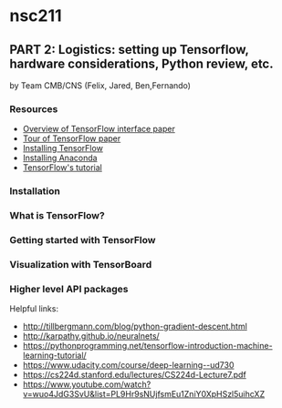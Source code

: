 # nsc211

## PART 2: Logistics: setting up Tensorflow, hardware considerations, Python review, etc.
by Team CMB/CNS (Felix, Jared, Ben,Fernando) 

### Resources
* [Overview of TensorFlow interface paper](/references/Abadi2015.pdf)
* [Tour of TensorFlow paper](/references/TourTF.pdf)
* [Installing TensorFlow](https://www.tensorflow.org/install/)
* [Installing Anaconda](https://www.tensorflow.org/install/)
* [TensorFlow's tutorial](https://www.tensorflow.org/get_started/get_started)

### Installation

### What is TensorFlow?

### Getting started with TensorFlow

### Visualization with TensorBoard

### Higher level API packages












Helpful links:
* http://tillbergmann.com/blog/python-gradient-descent.html
* http://karpathy.github.io/neuralnets/
* https://pythonprogramming.net/tensorflow-introduction-machine-learning-tutorial/
* https://www.udacity.com/course/deep-learning--ud730
* https://cs224d.stanford.edu/lectures/CS224d-Lecture7.pdf
* https://www.youtube.com/watch?v=wuo4JdG3SvU&list=PL9Hr9sNUjfsmEu1ZniY0XpHSzl5uihcXZ

